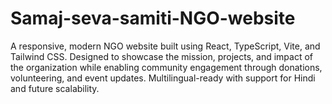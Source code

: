 # Samaj-seva-samiti-NGO-website
A responsive, modern NGO website built using React, TypeScript, Vite, and Tailwind CSS. Designed to showcase the mission, projects, and impact of the organization while enabling community engagement through donations, volunteering, and event updates. Multilingual-ready with support for Hindi and future scalability.
